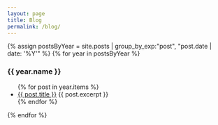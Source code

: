 ```yaml
---
layout: page
title: Blog
permalink: /blog/
---
```


{% assign postsByYear =
    site.posts | group_by_exp:"post", "post.date | date: '%Y'" %}
{% for year in postsByYear %}
  <h3>{{ year.name }}</h3>
    <ul>
      {% for post in year.items %}
        <li>
          <a href="{{ post.url }}">{{ post.title }}</a>
          {{ post.excerpt }}
        </li>
      {% endfor %}
    </ul>
{% endfor %}